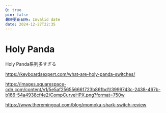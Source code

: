 ```yaml
---
Q: true
pin: false
最終更新日時: Invalid date
date: 2024-12-27T22:35
---
```

# Holy Panda

Holy Panda系列多すぎる

https://keyboardsexpert.com/what-are-holy-panda-switches/

https://images.squarespace-cdn.com/content/v1/5e5af256556661723b861bd1/3999743c-2438-467b-b166-54a4938cf4e2/CompCurveHPX.png?format=750w

https://www.theremingoat.com/blog/momoka-shark-switch-review